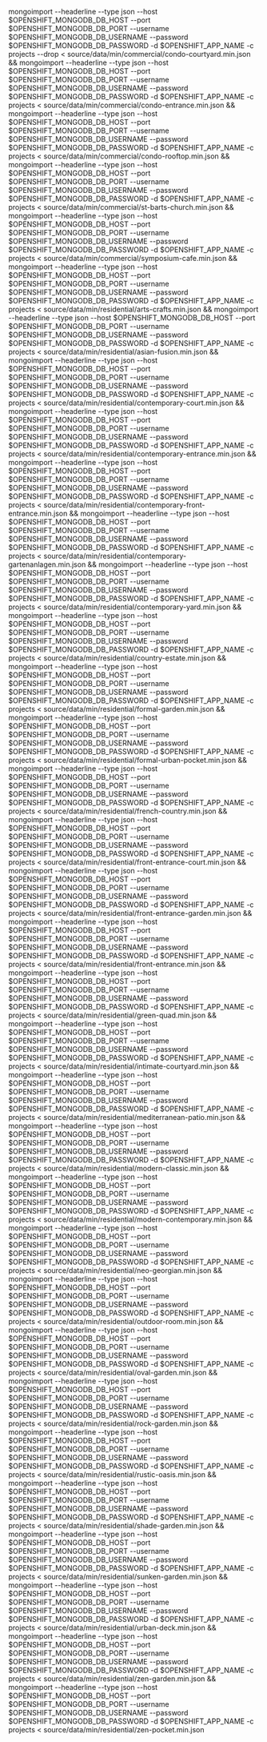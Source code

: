 mongoimport --headerline --type json --host $OPENSHIFT_MONGODB_DB_HOST --port $OPENSHIFT_MONGODB_DB_PORT --username $OPENSHIFT_MONGODB_DB_USERNAME --password $OPENSHIFT_MONGODB_DB_PASSWORD -d $OPENSHIFT_APP_NAME -c projects --drop < source/data/min/commercial/condo-courtyard.min.json &&
mongoimport --headerline --type json --host $OPENSHIFT_MONGODB_DB_HOST --port $OPENSHIFT_MONGODB_DB_PORT --username $OPENSHIFT_MONGODB_DB_USERNAME --password $OPENSHIFT_MONGODB_DB_PASSWORD -d $OPENSHIFT_APP_NAME -c projects < source/data/min/commercial/condo-entrance.min.json &&
mongoimport --headerline --type json --host $OPENSHIFT_MONGODB_DB_HOST --port $OPENSHIFT_MONGODB_DB_PORT --username $OPENSHIFT_MONGODB_DB_USERNAME --password $OPENSHIFT_MONGODB_DB_PASSWORD -d $OPENSHIFT_APP_NAME -c projects < source/data/min/commercial/condo-rooftop.min.json &&
mongoimport --headerline --type json --host $OPENSHIFT_MONGODB_DB_HOST --port $OPENSHIFT_MONGODB_DB_PORT --username $OPENSHIFT_MONGODB_DB_USERNAME --password $OPENSHIFT_MONGODB_DB_PASSWORD -d $OPENSHIFT_APP_NAME -c projects < source/data/min/commercial/st-barts-church.min.json &&
mongoimport --headerline --type json --host $OPENSHIFT_MONGODB_DB_HOST --port $OPENSHIFT_MONGODB_DB_PORT --username $OPENSHIFT_MONGODB_DB_USERNAME --password $OPENSHIFT_MONGODB_DB_PASSWORD -d $OPENSHIFT_APP_NAME -c projects < source/data/min/commercial/symposium-cafe.min.json &&
mongoimport --headerline --type json --host $OPENSHIFT_MONGODB_DB_HOST --port $OPENSHIFT_MONGODB_DB_PORT --username $OPENSHIFT_MONGODB_DB_USERNAME --password $OPENSHIFT_MONGODB_DB_PASSWORD -d $OPENSHIFT_APP_NAME -c projects < source/data/min/residential/arts-crafts.min.json &&
mongoimport --headerline --type json --host $OPENSHIFT_MONGODB_DB_HOST --port $OPENSHIFT_MONGODB_DB_PORT --username $OPENSHIFT_MONGODB_DB_USERNAME --password $OPENSHIFT_MONGODB_DB_PASSWORD -d $OPENSHIFT_APP_NAME -c projects < source/data/min/residential/asian-fusion.min.json &&
mongoimport --headerline --type json --host $OPENSHIFT_MONGODB_DB_HOST --port $OPENSHIFT_MONGODB_DB_PORT --username $OPENSHIFT_MONGODB_DB_USERNAME --password $OPENSHIFT_MONGODB_DB_PASSWORD -d $OPENSHIFT_APP_NAME -c projects < source/data/min/residential/contemporary-court.min.json &&
mongoimport --headerline --type json --host $OPENSHIFT_MONGODB_DB_HOST --port $OPENSHIFT_MONGODB_DB_PORT --username $OPENSHIFT_MONGODB_DB_USERNAME --password $OPENSHIFT_MONGODB_DB_PASSWORD -d $OPENSHIFT_APP_NAME -c projects < source/data/min/residential/contemporary-entrance.min.json &&
mongoimport --headerline --type json --host $OPENSHIFT_MONGODB_DB_HOST --port $OPENSHIFT_MONGODB_DB_PORT --username $OPENSHIFT_MONGODB_DB_USERNAME --password $OPENSHIFT_MONGODB_DB_PASSWORD -d $OPENSHIFT_APP_NAME -c projects < source/data/min/residential/contemporary-front-entrance.min.json &&
mongoimport --headerline --type json --host $OPENSHIFT_MONGODB_DB_HOST --port $OPENSHIFT_MONGODB_DB_PORT --username $OPENSHIFT_MONGODB_DB_USERNAME --password $OPENSHIFT_MONGODB_DB_PASSWORD -d $OPENSHIFT_APP_NAME -c projects < source/data/min/residential/contemporary-gartenanlagen.min.json &&
mongoimport --headerline --type json --host $OPENSHIFT_MONGODB_DB_HOST --port $OPENSHIFT_MONGODB_DB_PORT --username $OPENSHIFT_MONGODB_DB_USERNAME --password $OPENSHIFT_MONGODB_DB_PASSWORD -d $OPENSHIFT_APP_NAME -c projects < source/data/min/residential/contemporary-yard.min.json &&
mongoimport --headerline --type json --host $OPENSHIFT_MONGODB_DB_HOST --port $OPENSHIFT_MONGODB_DB_PORT --username $OPENSHIFT_MONGODB_DB_USERNAME --password $OPENSHIFT_MONGODB_DB_PASSWORD -d $OPENSHIFT_APP_NAME -c projects < source/data/min/residential/country-estate.min.json &&
mongoimport --headerline --type json --host $OPENSHIFT_MONGODB_DB_HOST --port $OPENSHIFT_MONGODB_DB_PORT --username $OPENSHIFT_MONGODB_DB_USERNAME --password $OPENSHIFT_MONGODB_DB_PASSWORD -d $OPENSHIFT_APP_NAME -c projects < source/data/min/residential/formal-garden.min.json &&
mongoimport --headerline --type json --host $OPENSHIFT_MONGODB_DB_HOST --port $OPENSHIFT_MONGODB_DB_PORT --username $OPENSHIFT_MONGODB_DB_USERNAME --password $OPENSHIFT_MONGODB_DB_PASSWORD -d $OPENSHIFT_APP_NAME -c projects < source/data/min/residential/formal-urban-pocket.min.json &&
mongoimport --headerline --type json --host $OPENSHIFT_MONGODB_DB_HOST --port $OPENSHIFT_MONGODB_DB_PORT --username $OPENSHIFT_MONGODB_DB_USERNAME --password $OPENSHIFT_MONGODB_DB_PASSWORD -d $OPENSHIFT_APP_NAME -c projects < source/data/min/residential/french-country.min.json &&
mongoimport --headerline --type json --host $OPENSHIFT_MONGODB_DB_HOST --port $OPENSHIFT_MONGODB_DB_PORT --username $OPENSHIFT_MONGODB_DB_USERNAME --password $OPENSHIFT_MONGODB_DB_PASSWORD -d $OPENSHIFT_APP_NAME -c projects < source/data/min/residential/front-entrance-court.min.json &&
mongoimport --headerline --type json --host $OPENSHIFT_MONGODB_DB_HOST --port $OPENSHIFT_MONGODB_DB_PORT --username $OPENSHIFT_MONGODB_DB_USERNAME --password $OPENSHIFT_MONGODB_DB_PASSWORD -d $OPENSHIFT_APP_NAME -c projects < source/data/min/residential/front-entrance-garden.min.json &&
mongoimport --headerline --type json --host $OPENSHIFT_MONGODB_DB_HOST --port $OPENSHIFT_MONGODB_DB_PORT --username $OPENSHIFT_MONGODB_DB_USERNAME --password $OPENSHIFT_MONGODB_DB_PASSWORD -d $OPENSHIFT_APP_NAME -c projects < source/data/min/residential/front-entrance.min.json &&
mongoimport --headerline --type json --host $OPENSHIFT_MONGODB_DB_HOST --port $OPENSHIFT_MONGODB_DB_PORT --username $OPENSHIFT_MONGODB_DB_USERNAME --password $OPENSHIFT_MONGODB_DB_PASSWORD -d $OPENSHIFT_APP_NAME -c projects < source/data/min/residential/green-quad.min.json &&
mongoimport --headerline --type json --host $OPENSHIFT_MONGODB_DB_HOST --port $OPENSHIFT_MONGODB_DB_PORT --username $OPENSHIFT_MONGODB_DB_USERNAME --password $OPENSHIFT_MONGODB_DB_PASSWORD -d $OPENSHIFT_APP_NAME -c projects < source/data/min/residential/intimate-courtyard.min.json &&
mongoimport --headerline --type json --host $OPENSHIFT_MONGODB_DB_HOST --port $OPENSHIFT_MONGODB_DB_PORT --username $OPENSHIFT_MONGODB_DB_USERNAME --password $OPENSHIFT_MONGODB_DB_PASSWORD -d $OPENSHIFT_APP_NAME -c projects < source/data/min/residential/mediterranean-patio.min.json &&
mongoimport --headerline --type json --host $OPENSHIFT_MONGODB_DB_HOST --port $OPENSHIFT_MONGODB_DB_PORT --username $OPENSHIFT_MONGODB_DB_USERNAME --password $OPENSHIFT_MONGODB_DB_PASSWORD -d $OPENSHIFT_APP_NAME -c projects < source/data/min/residential/modern-classic.min.json &&
mongoimport --headerline --type json --host $OPENSHIFT_MONGODB_DB_HOST --port $OPENSHIFT_MONGODB_DB_PORT --username $OPENSHIFT_MONGODB_DB_USERNAME --password $OPENSHIFT_MONGODB_DB_PASSWORD -d $OPENSHIFT_APP_NAME -c projects < source/data/min/residential/modern-contemporary.min.json &&
mongoimport --headerline --type json --host $OPENSHIFT_MONGODB_DB_HOST --port $OPENSHIFT_MONGODB_DB_PORT --username $OPENSHIFT_MONGODB_DB_USERNAME --password $OPENSHIFT_MONGODB_DB_PASSWORD -d $OPENSHIFT_APP_NAME -c projects < source/data/min/residential/neo-georgian.min.json &&
mongoimport --headerline --type json --host $OPENSHIFT_MONGODB_DB_HOST --port $OPENSHIFT_MONGODB_DB_PORT --username $OPENSHIFT_MONGODB_DB_USERNAME --password $OPENSHIFT_MONGODB_DB_PASSWORD -d $OPENSHIFT_APP_NAME -c projects < source/data/min/residential/outdoor-room.min.json &&
mongoimport --headerline --type json --host $OPENSHIFT_MONGODB_DB_HOST --port $OPENSHIFT_MONGODB_DB_PORT --username $OPENSHIFT_MONGODB_DB_USERNAME --password $OPENSHIFT_MONGODB_DB_PASSWORD -d $OPENSHIFT_APP_NAME -c projects < source/data/min/residential/oval-garden.min.json &&
mongoimport --headerline --type json --host $OPENSHIFT_MONGODB_DB_HOST --port $OPENSHIFT_MONGODB_DB_PORT --username $OPENSHIFT_MONGODB_DB_USERNAME --password $OPENSHIFT_MONGODB_DB_PASSWORD -d $OPENSHIFT_APP_NAME -c projects < source/data/min/residential/rock-garden.min.json &&
mongoimport --headerline --type json --host $OPENSHIFT_MONGODB_DB_HOST --port $OPENSHIFT_MONGODB_DB_PORT --username $OPENSHIFT_MONGODB_DB_USERNAME --password $OPENSHIFT_MONGODB_DB_PASSWORD -d $OPENSHIFT_APP_NAME -c projects < source/data/min/residential/rustic-oasis.min.json &&
mongoimport --headerline --type json --host $OPENSHIFT_MONGODB_DB_HOST --port $OPENSHIFT_MONGODB_DB_PORT --username $OPENSHIFT_MONGODB_DB_USERNAME --password $OPENSHIFT_MONGODB_DB_PASSWORD -d $OPENSHIFT_APP_NAME -c projects < source/data/min/residential/shade-garden.min.json &&
mongoimport --headerline --type json --host $OPENSHIFT_MONGODB_DB_HOST --port $OPENSHIFT_MONGODB_DB_PORT --username $OPENSHIFT_MONGODB_DB_USERNAME --password $OPENSHIFT_MONGODB_DB_PASSWORD -d $OPENSHIFT_APP_NAME -c projects < source/data/min/residential/sunken-garden.min.json &&
mongoimport --headerline --type json --host $OPENSHIFT_MONGODB_DB_HOST --port $OPENSHIFT_MONGODB_DB_PORT --username $OPENSHIFT_MONGODB_DB_USERNAME --password $OPENSHIFT_MONGODB_DB_PASSWORD -d $OPENSHIFT_APP_NAME -c projects < source/data/min/residential/urban-deck.min.json &&
mongoimport --headerline --type json --host $OPENSHIFT_MONGODB_DB_HOST --port $OPENSHIFT_MONGODB_DB_PORT --username $OPENSHIFT_MONGODB_DB_USERNAME --password $OPENSHIFT_MONGODB_DB_PASSWORD -d $OPENSHIFT_APP_NAME -c projects < source/data/min/residential/zen-garden.min.json &&
mongoimport --headerline --type json --host $OPENSHIFT_MONGODB_DB_HOST --port $OPENSHIFT_MONGODB_DB_PORT --username $OPENSHIFT_MONGODB_DB_USERNAME --password $OPENSHIFT_MONGODB_DB_PASSWORD -d $OPENSHIFT_APP_NAME -c projects < source/data/min/residential/zen-pocket.min.json